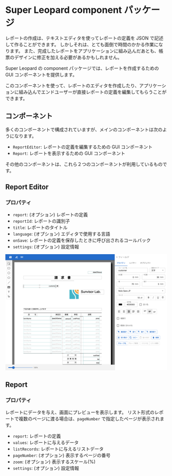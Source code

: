 Super Leopard component パッケージ
==============================

レポートの作成は、テキストエディタを使ってレポートの定義を JSON で記述して作ることができます。
しかしそれは、とても面倒で時間のかかる作業になります。
また、完成したレポートをアプリケーションに組み込んだあとも、帳票のデザインに修正を加える必要があるかもしれません。

Super Leopard の component パッケージでは、レポートを作成するための GUI コンポーネントを提供します。

このコンポーネントを使って、レポートのエディタを作成したり、アプリケーションに組み込んでエンドユーザーが直接レポートの定義を編集してもらうことができます。

コンポーネント
--------------

多くのコンポーネントで構成されていますが、メインのコンポーネントは次のようになります。

- `ReportEditor`: レポートの定義を編集するための GUI コンポーネント
- `Report`: レポートを表示するための GUI コンポーネント

その他のコンポーネントは、これら２つのコンポーネントが利用しているものです。

Report Editor
-------------

### プロパティ

- `report`: (オプション) レポートの定義
- `reportId`: レポートの識別子
- `title`: レポートのタイトル
- `language`: (オプション) エディタで使用する言語
- `onSave`: レポートの定義を保存したときに呼び出されるコールバック
- `settings`: (オプション) 設定情報

![report editor](../images/report_editor.png)

Report
-------

### プロパティ

レポートにデータを与え、画面にプレビューを表示します。
リスト形式のレポートで複数のページに渡る場合は、`pageNumber` で指定したページが表示されます。

- `report`: レポートの定義
- `values`: レポートに与えるデータ
- `listRecords`: レポートに与えるリストデータ
- `pageNumber`: (オプション) 表示するページの番号
- `zoom`: (オプション) 表示するスケール(%)
- `settings`: (オプション) 設定情報
